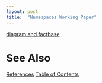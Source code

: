 ```yaml
---
layout: post
title:  "Namespaces Working Paper"
---
```

[diagram and factbase](https://github.com/guitarvydas/guitarvydas.github.io/blob/master/assets/2021-06-07-wp-namespaces.svg)

# See Also

[References](https://guitarvydas.github.io/2021/01/14/References.html)
[Table of Contents](https://guitarvydas.github.io/2021/05/14/Table-Of-Contents.html)

<script src="https://utteranc.es/client.js" 
        repo="guitarvydas/guitarvydas.github.io" 
        issue-term="pathname" 
        theme="github-light" 
        crossorigin="anonymous" 
        async> 
</script> 
